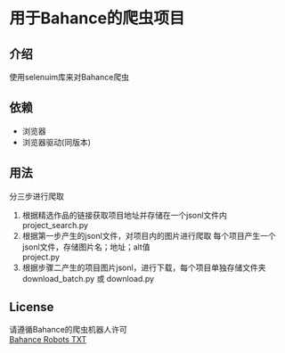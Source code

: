 # 用于Bahance的爬虫项目
## 介绍
使用selenuim库来对Bahance爬虫

## 依赖
- 浏览器
- 浏览器驱动(同版本)

## 用法
分三步进行爬取

1. 根据精选作品的链接获取项目地址并存储在一个jsonl文件内  
project_search.py
2. 根据第一步产生的jsonl文件，对项目内的图片进行爬取
每个项目产生一个jsonl文件，存储图片名；地址；alt值  
project.py
3. 根据步骤二产生的项目图片jsonl，进行下载，每个项目单独存储文件夹  
download_batch.py 或 download.py

## License
请遵循Bahance的爬虫机器人许可  
[Bahance Robots TXT](https://www.behance.net/robots.txt)